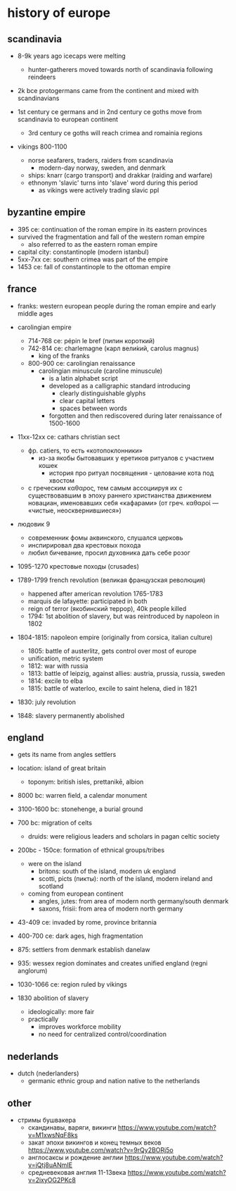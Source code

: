 # history of europe

## scandinavia

- 8-9k years ago icecaps were melting
  - hunter-gatherers moved towards north of scandinavia following reindeers
- 2k bce protogermans came from the continent and mixed with scandinavians
- 1st century ce germans and in 2nd century ce goths move from scandinavia to european continent
  - 3rd century ce goths will reach crimea and romainia regions

- vikings 800-1100
  - norse seafarers, traders, raiders from scandinavia
    - modern-day norway, sweden, and denmark
  - ships: knarr (cargo transport) and drakkar (raiding and warfare)
  - ethnonym 'slavic' turns into 'slave' word during this period
    - as vikings were actively trading slavic ppl


## byzantine empire

  - 395 ce: continuation of the roman empire in its eastern provinces
  - survived the fragmentation and fall of the western roman empire
    - also referred to as the eastern roman empire
  - capital city: constantinople (modern istanbul)
  - 5xx-7xx ce: southern crimea was part of the empire
  - 1453 ce: fall of constantinople to the ottoman empire


## france

- franks: western european people during the roman empire and early middle ages
- carolingian empire
  - 714-768 ce: pépin le bref (пипин короткий)
  - 742-814 ce: charlemagne (карл вели́кий, carolus magnus)
    - king of the franks
  - 800-900 ce: carolingian renaissance
    - carolingian minuscule (caroline minuscule)
      - is a latin alphabet script
      - developed as a calligraphic standard introducing
        - clearly distinguishable glyphs
        - clear capital letters
        - spaces between words
      - forgotten and then rediscovered during later renaissance of 1500-1600

- 11xx-12xx ce: сathars christian sect
  - фр. catiers, то есть «котопоклонники» 
    - из-за якобы бытовавших у еретиков ритуалов с участием кошек
      - история про ритуал посвящения - целование кота под хвостом
  - с греческим καθαρος, тем самым ассоциируя их с существовавшим в эпоху раннего христианства движением новациан, именовавших себя «кафарами» (от греч. καθαροί — «чистые, неосквернившиеся»)

- людовик 9
  - современник фомы аквинского, слушался церковь
  - инспирировал два крестовых похода
  - любил бичевание, просил духовника дать себе розог

- 1095-1270 крестовые походы (crusades)

- 1789-1799 french revolution (великая французская революция)
  - happened after american revolution 1765-1783
  - marquis de lafayette: participated in both
  - reign of terror (якобинский террор), 40k people killed
  - 1794: 1st abolition of slavery, but was reintroduced by napoleon in 1802

- 1804-1815: napoleon empire (originally from corsica, italian culture)
  - 1805: battle of austerlitz, gets control over most of europe
  - unification, metric system
  - 1812: war with russia
  - 1813: battle of leipzig, against allies: austria, prussia, russia, sweden 
  - 1814: excile to elba
  - 1815: battle of waterloo, excile to saint helena, died in 1821

- 1830: july revolution
- 1848: slavery permanently abolished


## england

- gets its name from angles settlers
- location: island of great britain
  - toponym: british isles, prettanikē, albion

- 8000 bc: warren field, a calendar monument
- 3100-1600 bc: stonehenge, a burial ground

- 700 bc: migration of celts
  - druids: were religious leaders and scholars in pagan celtic society

- 200bc - 150ce: formation of ethnical groups/tribes
  - were on the island
    - britons: south of the island, modern uk england
    - scotti, picts (пикты): north of the island, modern ireland and scotland
  - coming from european continent
    - angles, jutes: from area of modern north germany/south denmark
    - saxons, frisii: from area of modern north germany

- 43-409 ce: invaded by rome, province britannia
- 400-700 ce: dark ages, high fragmentation
- 875: settlers from denmark establish danelaw
- 935: wessex region dominates and creates unified england (regni anglorum)
- 1030-1066 ce: region ruled by vikings

- 1830 abolition of slavery
  - ideologically: more fair
  - practically
    - improves workforce mobility
    - no need for centralized control/coordination


## nederlands

- dutch (nederlanders)
  - germanic ethnic group and nation native to the netherlands


## other

- стримы бушвакера
  - скандинавы, варяги, викинги https://www.youtube.com/watch?v=M1xwsNqF8ks
  - закат эпохи викингов и конец темных веков https://www.youtube.com/watch?v=9rQy2BORj5o
  - англосаксы и рождение англии https://www.youtube.com/watch?v=jQtj8uANmIE
  - средневековая англия 11-13века https://www.youtube.com/watch?v=2ixyOG2PKc8
